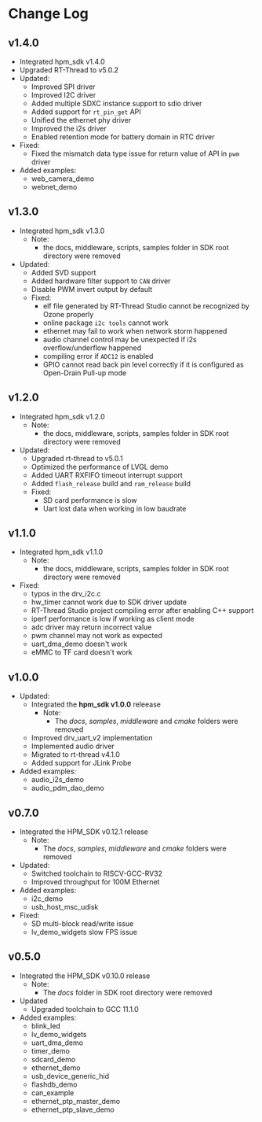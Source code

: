 # Change Log

## v1.4.0

- Integrated hpm_sdk v1.4.0
- Upgraded RT-Thread to v5.0.2
- Updated:
    - Improved SPI driver
    - Improved I2C driver
    - Added multiple SDXC instance support to sdio driver
    - Added support for `rt_pin_get` API
    - Unified the ethernet phy driver
    - Improved the i2s driver
    - Enabled retention mode for battery domain in RTC driver
- Fixed:
    - Fixed the mismatch data type issue for return value of API in `pwm` driver
- Added examples:
    - web_camera_demo
    - webnet_demo

## v1.3.0

- Integrated hpm_sdk v1.3.0
    - Note:
        - the docs, middleware, scripts, samples folder in SDK root directory were removed
- Updated:
    - Added SVD support
    - Added hardware filter support to `CAN` driver
    - Disable PWM invert output by default
    - Fixed:
        - elf file generated by RT-Thread Studio cannot be recognized by Ozone properly
        - online package `i2c tools` cannot work
        - ethernet may fail to work when network storm happened
        - audio channel control may be unexpected if i2s overflow/underflow happened
        - compiling error if `ADC12` is enabled
        - GPIO cannot read back pin level correctly if it is configured as Open-Drain Pull-up mode

## v1.2.0

- Integrated hpm_sdk v1.2.0
    - Note:
        - the docs, middleware, scripts, samples folder in SDK root directory were removed
- Updated:
    - Upgraded rt-thread to v5.0.1
    - Optimized the performance of LVGL demo
    - Added UART RXFIFO timeout interrupt support
    - Added `flash_release` build and `ram_release` build
    - Fixed:
        - SD card performance is slow
        - Uart lost data when working in low baudrate

## v1.1.0

- Integrated hpm_sdk v1.1.0
    - Note:
        - the docs, middleware, scripts, samples folder in SDK root directory were removed
- Fixed:
    - typos in the drv_i2c.c
    - hw_timer cannot work due to SDK driver update
    - RT-Thread Studio project compiling error after enabling C++ support
    - iperf performance is low if working as client mode
    - adc driver may return incorrect value
    - pwm channel may not work as expected
    - uart_dma_demo doesn't work
    - eMMC to TF card doesn't work

## v1.0.0

- Updated:
    - Integrated the __hpm_sdk v1.0.0__ releease
        - Note:
            - The *docs*, *samples*, *middleware* and *cmake* folders were removed
    - Improved drv_uart_v2 implementation
    - Implemented audio driver
    - Migrated to rt-thread v4.1.0
    - Added support for JLink Probe
- Added examples:
    - audio_i2s_demo
    - audio_pdm_dao_demo

## v0.7.0

- Integrated the HPM_SDK v0.12.1 release
    - Note:
        - The *docs*, *samples*, *middleware* and *cmake* folders were removed
- Updated:
    - Switched toolchain to RISCV-GCC-RV32
    - Improved throughput for 100M Ethernet
- Added examples:
    - i2c_demo
    - usb_host_msc_udisk
- Fixed:
    - SD multi-block read/write issue
    - lv_demo_widgets slow FPS issue

## v0.5.0

- Integrated the HPM_SDK v0.10.0 release
    - Note:
        - The *docs* folder in SDK root directory were removed
- Updated
    - Upgraded toolchain to GCC 11.1.0
- Added examples:
    - blink_led
    - lv_demo_widgets
    - uart_dma_demo
    - timer_demo
    - sdcard_demo
    - ethernet_demo
    - usb_device_generic_hid
    - flashdb_demo
    - can_example
    - ethernet_ptp_master_demo
    - ethernet_ptp_slave_demo